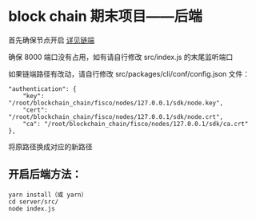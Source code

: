 # block chain 期末项目——后端

首先确保节点开启 [详见链端](https://gitee.com/varusjz/blockchain_chain)    

确保 8000 端口没有占用，如有请自行修改 src/index.js 的末尾监听端口    
 
如果链端路径有改动，请自行修改 src/packages/cli/conf/config.json 文件：
```
"authentication": {
    "key": "/root/blockchain_chain/fisco/nodes/127.0.0.1/sdk/node.key",
    "cert": "/root/blockchain_chain/fisco/nodes/127.0.0.1/sdk/node.crt",
    "ca": "/root/blockchain_chain/fisco/nodes/127.0.0.1/sdk/ca.crt"
},
```
将原路径换成对应的新路径

## 开启后端方法：
```shell
yarn install（或 yarn）
cd server/src/
node index.js
```